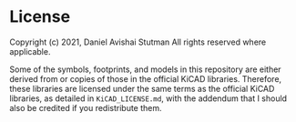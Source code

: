 # License
 
Copyright (c) 2021, Daniel Avishai Stutman
All rights reserved where applicable.

Some of the symbols, footprints, and models in this repository are either derived from or copies of those in the official KiCAD libraries. Therefore, these libraries are licensed under the same terms as the official KiCAD libraries, as detailed in `KiCAD_LICENSE.md`, with the addendum that I should also be credited if you redistribute them.